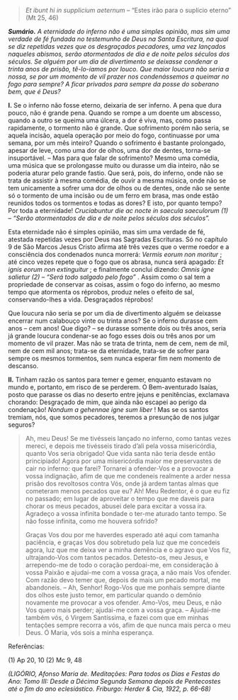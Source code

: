 > *Et ibunt hi in supplicium aeternum* – “Estes irão para o suplício eterno” (Mt 25, 46)

***Sumário.** A eternidade do inferno não é uma simples opinião, mas sim uma verdade de fé fundada no testemunho de Deus na Santa Escritura, na qual se diz repetidas vezes que os desgraçados pecadores, uma vez lançados naqueles abismos, serão atormentados de dia e de noite pelos séculos dos séculos. Se alguém por um dia de divertimento se deixasse condenar a trinta anos de prisão, tê-lo-íamos por louco. Que maior loucura não seria a nossa, se por um momento de vil prazer nos condenássemos a queimar no fogo para sempre? A ficar privados para sempre da posse do soberano bem, que é Deus?*

**I.** Se o inferno não fosse eterno, deixaria de ser inferno. A pena que dura pouco, não é grande pena. Quando se rompe a um doente um abscesso, quando a outro se queima uma úlcera, a dor é viva, mas, como passa rapidamente, o tormento não é grande. Que sofrimento porém não seria, se aquela incisão, aquela operação por meio do fogo, continuasse por uma semana, por um mês inteiro? Quando o sofrimento é bastante prolongado, apesar de leve, como uma dor de olhos, uma dor de dentes, torna-se insuportável. – Mas para que falar de sofrimento? Mesmo uma comédia, uma música que se prolongasse muito ou durasse um dia inteiro, não se poderia aturar pelo grande fastio. Que será, pois, do inferno, onde não se trata de assistir à mesma comédia, de ouvir a mesma música, onde não se tem unicamente a sofrer uma dor de olhos ou de dentes, onde não se sente só o tormento de uma incisão ou de um ferro em brasa, mas onde estão reunidos todos os tormentos e todas as dores? E isto, por quanto tempo? Por toda a eternidade! *Cruciabuntur die ac nocte in saecula saeculorum (1) – “Serão atormentados de dia e de noite pelos séculos dos séculos”.*

Esta eternidade não é simples opinião, mas sim uma verdade de fé, atestada repetidas vezes por Deus nas Sagradas Escrituras. Só no capítulo 9 de São Marcos Jesus Cristo afirma até três vezes que o verme roedor e a consciência dos condenados nunca morrerá: *Vermis eorum non moritur* ; até cinco vezes repete que o fogo que os abrasa, nunca será apagado: *Et ignis eorum non extinguitur* ; e finalmente conclui dizendo: *Omnis igne salietur (2) – “Será todo salgado pelo fogo”* . Assim como o sal tem a propriedade de conservar as coisas, assim o fogo do inferno, ao mesmo tempo que atormenta os réprobos, produz neles o efeito de sal, conservando-lhes a vida. Desgraçados réprobos!

Que loucura não seria se por um dia de divertimento alguém se deixasse encerrar num calabouço vinte ou trinta anos? Se o inferno durasse cem anos – cem anos! Que digo? – se durasse somente dois ou três anos, seria já grande loucura condenar-se ao fogo esses dois ou três anos por um momento de vil prazer. Mas não se trata de trinta, nem de cem, nem de mil, nem de cem mil anos; trata-se da eternidade, trata-se de sofrer para sempre os mesmos tormentos, sem nunca esperar fim nem momento de descanso.

**II.** Tinham razão os santos para temer e gemer, enquanto estavam no mundo e, portanto, em risco de se perderem. O Bem-aventurado Isaías, posto que parasse os dias no deserto entre jejuns e penitências, exclamava chorando: Desgraçado de mim, que ainda não escapei ao perigo da condenação! *Nondum a gehennae igne sum liber* ! Mas se os santos tremiam, nós, que somos pecadores, teremos a presunção de nos julgar seguros?

> Ah, meu Deus! Se me tivésseis lançado no inferno, como tantas vezes mereci, e depois me tivésseis tirado d’ali pela vossa misericórdia, quanto Vos seria obrigado! Que vida santa não teria desde então principiado! Agora por uma misericórdia maior me preservastes de cair no inferno: que farei? Tornarei a ofender-Vos e a provocar a vossa indignação, afim de que me condeneis realmente a arder nessa prisão dos revoltosos contra Vós, onde já ardem tantas almas que cometeram menos pecados que eu? Ah! Meu Redentor, é o que eu fiz no passado; em lugar de aproveitar o tempo que me daveis para chorar os meus pecados, abusei dele para excitar a vossa ira. Agradeço a vossa infinita bondade o ter-me aturado tanto tempo. Se não fosse infinita, como me houvera sofrido?
>
> Graças Vos dou por me haverdes esperado até aqui com tamanha paciência, e graças Vos dou sobretudo pela luz que me concedeis agora, luz que me deixa ver a minha demência e o agravo que Vos fiz, ultrajando-Vos com tantos pecados. Detesto-os, meu Jesus, e arrependo-me de todo o coração perdoai-me, em consideração à vossa Paixão e ajudai-me com a vossa graça, a não mais Vos ofender. Com razão devo temer que, depois de mais um pecado mortal, me abandoneis. – Ah, Senhor! Rogo-Vos que me ponhais sempre diante dos olhos este justo temor, em particular quando o demônio novamente me provocar a vos ofender. Amo-Vos, meu Deus, e não Vos quero mais perder; ajudai-me com a vossa graça. – Ajudai-me também vós, ó Virgem Santíssima, e fazei com que em minhas tentações sempre recorra a vós, afim de que nunca mais perca o meu Deus. Ó Maria, vós sois a minha esperança.

Referências:

\(1\) Ap 20, 10 (2) Mc 9, 48

*(LIGÓRIO, Afonso Maria de. Meditações: Para todos os Dias e Festas do Ano: Tomo III: Desde a Décima Segunda Semana depois de Pentecostes até o fim do ano eclesiástico. Friburgo: Herder & Cia, 1922, p. 66-68)*
